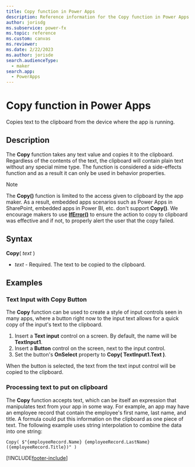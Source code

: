 ```yaml
---
title: Copy function in Power Apps
description: Reference information for the Copy function in Power Apps.
author: jorisdg
ms.subservice: power-fx
ms.topic: reference
ms.custom: canvas
ms.reviewer: 
ms.date: 2/22/2023
ms.author: jorisde
search.audienceType: 
  - maker
search.app: 
  - PowerApps
---
```

# Copy function in Power Apps

Copies text to the clipboard from the device where the app is running.

## Description

The **Copy** function takes any text value and copies it to the clipboard. Regardless of the contents of the text, the clipboard will contain plain text without any special mime type. The function is considered a side-effects function and as a result it can only be used in behavior properties.

> [!NOTE]
> The **Copy()** function is limited to the access given to clipboard by the app maker. As a result, embedded apps scenarios such as Power Apps in SharePoint, embedded apps in Power BI, etc. don't support **Copy()**. We encourage makers to use **[IfError()](./function-iferror.md)** to ensure the action to copy to clipboard was effective and if not, to properly alert the user that the copy failed.

## Syntax

**Copy**( _text_ )

- _text_ - Required. The text to be copied to the clipboard.

## Examples

### Text Input with Copy Button
The **Copy** function can be used to create a style of input controls seen in many apps, where a button right now to the input text allows for a quick copy of the input's text to the clipboard.

1. Insert a **Text input** control on a screen. By default, the name will be **TextInput1**.
2. Insert a **Button** control on the screen, next to the input control.
3. Set the button's **OnSelect** property to **Copy( TextInput1.Text )**.

When the button is selected, the text from the text input control will be copied to the clipboard.

### Processing text to put on clipboard

The **Copy** function accepts text, which can be itself an expression that manipulates text from your app in some way. For example, an app may have an employee record that contain the employee's first name, last name, and title. A formula could put this information on the clipboard as one piece of text. The following example uses string interpolation to combine the data into one string:

```powerapps-dot
Copy( $"{employeeRecord.Name} {employeeRecord.LastName} ({employeeRecord.Title})" )
```

[!INCLUDE[footer-include](../../includes/footer-banner.md)]
